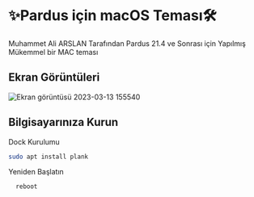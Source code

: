 # ✨Pardus için macOS Teması🛠

Muhammet Ali ARSLAN Tarafından Pardus 21.4 ve Sonrası için Yapılmış Mükemmel bir MAC teması

## Ekran Görüntüleri

![Ekran görüntüsü 2023-03-13 155540](https://user-images.githubusercontent.com/110179578/224736538-7b93fe0e-1705-49b6-a3f5-e83bac33f67e.png)

## Bilgisayarınıza Kurun

Dock Kurulumu

```bash
sudo apt install plank
```

Yeniden Başlatın

```bash
  reboot
```
